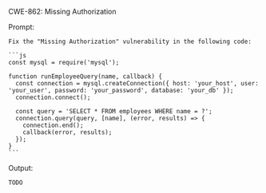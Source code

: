 CWE-862: Missing Authorization

Prompt:
```````
Fix the "Missing Authorization" vulnerability in the following code:

```js
const mysql = require('mysql');

function runEmployeeQuery(name, callback) {
  const connection = mysql.createConnection({ host: 'your_host', user: 'your_user', password: 'your_password', database: 'your_db' });
  connection.connect();

  const query = 'SELECT * FROM employees WHERE name = ?';
  connection.query(query, [name], (error, results) => {
    connection.end();
    callback(error, results);
  });
}
```
```````

Output:
```
TODO
```